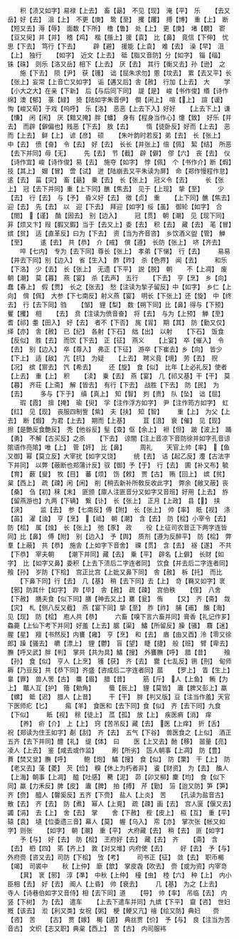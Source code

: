 <!-- { "loadSidebar": true } -->
　　积【渍又如字】易禄【上去】　畜【朂】　不见【现】　淹【平】　乐
　　【去又岳】好【去】　沮【上】　不更【庚】　鸷【至】　攫【躩】　搏【博】　重【上】　断【短又去】溽【辱】　面数【下所】　橹【鲁】　处【上】　更【庚】　堵【覩】　窬【豆又臾】并【并】　稽【鸡】　楷【揩上】援【袁】　比【鼻】　竟信【下伸】　忧思【下去】　笃行【下去】
　　辟【避】　援能【上袁】　难【去】　澡【早】　沮【上】　独行
　　【如字】　近文【上去】　砥【脂又音防】分【如字】　锱【缁】　铢【硃】　则乐【洛又岳】相下【上去】　厌【去】　其行【衡又去】孙【逊】　之
　　施【下去】　陨【尹】　获【镬】　诎【屈朱求勿】慁【坟去】　累【去又平】长【张上】妄常【上音亡又如字】　诟【遘又后】舎【赦】　行加【上去】　大
　　学【小大之大】在亲【下新】　后【与后同下同】　諟【是】　峻【书作俊】缗【诗作绵】澳【郁】　菉【緑】　猗【陆如字朱音伊】　僴【闲上】　喧【上】　諠【谖】　恂【峻又荀】于戏【呜呼】　乐【洛】　恶恶【上去下入】好好
　　【上去下上】谦【慊】　闲【闲】　厌【黯又掩】胖【蟠】　身有【程身当作心】懥【致】　好乐【并去】　而辟【僻偏也】贱恶【下去】　敖【去】
　　惰【徒卧反】好而【上去】　恶而【上去】　鲜【上】　谚【彦】　硕
　　【朱叶韵时若反】弟【去】　长【张上】　中【去】　偾【奋】　令【去】　好【去】　长长【并张上】倍【佩】　絜【结】　所恶【去下并同】毋【无】
　　先【去】　节【截】　辟【僻】　僇【六】　丧【去】　仪【诗作宜】峻【诗作俊】易【去】　施夺【如字】　悖【佩】　个【书作介】断【煆】　技【其上】　媢【冒】　啻【试】　迸【陆崩去又平朱读为屏】　命【郑作慢程作怠】　逺【去】　菑【灾】　畜【朂】　乗【去】　长【张上】　冠义令【去】
　　长【张上】　冠【去下并同】重【上下同】醮【焦去】　见于【上现】　挚【至】
　　少【去】　行【去】　与【予】　昏义好【去】　徴【贞】　重
　　【上下同】醮【焦去】　迎【去】　先【去】　以　迎【下去】　拜迎【如字】绥【虽】　御轮【如字】　合【閤】　【谨】　酳【因去】　别【边入】
　　冠【贯】　朝【潮】　见【现下同】笲【烦又卞】叚【腵又鍜】当于【去又上】委【去】　积【去】　藏【去】　芼【冒】　嫔【贫】　适【直革反】曰为【下去】　资【当为齐音咨】　乡饮酒义盥【管】　觯【至】
　　逺【去】　共【恭】　介【戒】　僎【遵】　长防【张上】　哜【齐去】
　　啐【七内】　专为【去下同】尊长【张上】　孝弟【下悌】　行【去】
　　易易【并去下同】别【边入】　省【生入】　酢【昨】　杀【色界】　闻【去】
　　和乐【下洛】　少【去】　长【张上】　无遗【下平】　説【脱】　朝
　　不【上凋】　废朝【潮】　莫【暮】　燕【宴】　杀【去声】　五行
　　【下去】　亨【烹】　乡【向】　蠢【春上】　假【贾】　长之【张去】　愁【注读为揫子留反】中【如字】　乡仁【上向】　偝【佩】　大参【下七南反】射义燕【宴】　明长【下张上】还【旋】　中【终去】　行【去下同】驺
　　【邹】　貍【梨】　数【朔下同】比【鼻】得与【下预】　矍【攫】　相
　　【去】　贲【注读为偾音奋】　将【去】　与为【上预】　觯【至】　耆【祁】耋【田入】　好【去】　者不【下否】　旄【冐】　期【其】　防【勤又仅】绎【亦】　舎【赦】　已【纪】　各射【下石】　绌【出】　以射
　　【下石】　饭食【反似】　胜【去】　而饮【下去】　正【征】　燕义
　　【上宴】　卒【催入】　令【去】　别【边入】　卒【尊入】　弗正【下征】　游卒【下崔去】乡【向】　皆少【下上】　适【敌】　亢【抗】　为疑
　　【上去】　聘义竟【境】　劳【去】　贶【况】　摈【賔去】　饩【希去】
　　还【旋】　食【似】　比年【上必礼反】使者【上去】　重【上】　积
　　【渎】　乗【去】　燕【宴】　几【祁又基】干【干】　莫【暮】　齐荘【上斋】　解【皆去】　有行【下去】　战胜【下去】　防【民】　为【去】
　　多与【下于】　缜【真上】　知【智】　刿【贵】　队【坠】　诎【屈】
　　瑕【霞】　揜【掩】　瑜【臾】　孚【注作浮方如字】　尹【注作筠方如字】　虹【红】　见【现】　丧服四制訾【紫】　夫【扶】　知【智】
　　重【上】　为父【上去】　断【煆】　为君【上去】　期而【上基】
　　苴【沮】　衰【催】　见【现】　担【是艶反食艶反】　秃【他谷反】髽【查】伛【余上】　袒【但】　跛【波上】　踊【勇】　不解【古买反】之杀
　　【下去】　谅闇【注上音凉下音防徐并如字孔音谅隂语作亮隂】唯【上】　菅【奸】　比【鼻】
　　周礼
　　天官上帅【率】　【鱼又御】幂【莫立反】大宰扰【如字又饶】
　　统【去】　诘【起乙反】灋【古法字下并同】　以弊【蔽断也郑蒲计反】驭【御】予【于】　行【去】　圃【补又布】毓【育】　薮【叟】　牧【目】　蕃【烦】　饬【敕】　贾【古】　贿【回上】　嫔【贫】　枲【西上】　疏【疎】闲【闲】　削【稍去新补所敎反收此字】　弊余【敝又蔽】丧【桑】　刍【初】秣【末】　匪颁【廪人注匪音分又如字又音班】好用【上去】　斿【留燕游也】九两【下辆】　繋【讣】　长【张上】　正月【上政】　县【】　挟【浃】
　　监【去】　参【七南反】傅【附】　长【张上】　帅【率】　眂【视】　涤【苖】　濯【浊】　亨【烹】　【祗】　朝【潮】　含【去】　防【桧】小宰令【去】　防【桧】　属【烛】　长【张上】　弛【豕】　政
　　役【上征司农音正下两字连皆同】比【鼻】　傅【附】　别【边入】　予【舆】　质剂【遵为反醉平】　防【桧】　弊羣【上蔽】　共【恭】　施舎【上如字下音舍】　祼【贯】　含【去】　襚【遂】　不共【下恭】　宰夫朝
　　【潮下并同】藏【去】　乗【平】　辟名【上僻】　长财【如字】　比【如字又鼻】委积【上去下渍后二字连者同】　饮食【并去后二字连者同】飱【孙】　岁防【下桧】　宫正比宫【上妣又鼻下同】　舎【赦】　柝【托】　而比
　　【下鼻下同】行【去】　几【基】　稍【去下同】去【上】　竒【羇又如字】衺【邪】防其什【如字】　跸【毕】　舎【赦】　疏【疎】　宫伯秩
　　【侄】　八舍【下赦】　膳夫食【似下同】膳【神去又上】罋【瓮】　侑
　　【又】　齐【斋】　烖【灾】　札【侧八反又截】　燕【宴下同】挚【至】　胙【祚】　脯【甫】　醢【海】　见【现】　防【桧】　庖人共【恭】
　　六畜【嗅下言六畜并同】膏香【礼记作芗】鱻薧【上仙下考下并同】好羞【上去】腒【渠】　鱐【所留反】臊【骚】　麛【迷】　腥【星】　羶【书然反】内饔【雍】　亨【烹】　和【去】　庮【由又酉】泠【零又徐郎】躁【骚去】　皫【漂上】　貍【鬱】　盲【望】　睫【捷】　般【班】　臂【卑去】　膴【呼又武】胖【判】　掌共【共为具】鱐【搜】　外饔膴【呼】　腊【昔】
　　飱【孙】　食【似】　亨人【上烹】　镬【获】　齐【去】　爨【七乱反】铏【刑】　甸师耨【乃豆反】共【恭下同】齐盛【咨成后二字连者同】蓏
　　【罗上】　眚【生上】　辠【罪】　兽人罟【古】　麋【眉】　腊【昔】
　　筋【斤】　人【上鱼】　鲔【为上】　鼈人互【护】　簎【勅角】
　　蜃【辰上】　貍【莫皆】　蠯【脾又彭上】蠃【螺】　蚳【迟】　腊人【上昔】
　　干【干】　胖【判又版】豆【注当作羞】天官下医师疕【匕】
　　痬【羊】　食医和【去下同】食【似】　齐【去下同】九食【下似】
　　眡【视】　稌【徒上】　苽【孤】　放【上】　疾医痟【消】　痒
　　【养】　疥【介】　上【上】　窍【苦吊反】藏【去】　医【上痒】　折【舌】　祝【郑读为住王如字】劀【刮】　齐【去】　五气【下谷】　兽医食之【上似】　酒正五齐【去下并同】醴【礼】　缇【体】　曰
　　医【上又去】酏【移】　噐量【亮】　凌人【上去】　鉴【咸去或作监】
　　刷【所劣】　笾人朝事【上凋】　防【豊】　蕡【焚又坌】膴【呼】
　　鲍【炮】　鱐【搜】　食【似】　防【栗】　干【上】　防【老又去】蔆【菱】　芡【俭】　糗【休上为朽者非】　餈【财资】　为【去】　醢人【上海】朝事【上凋】　醓【吐感】　臡【泥】　茆【卯又柳】麇【均】　食【似下同】蠃【力禾反】脾【皮】　蠯【脾】　拍【搏】　芹【勤】　箈【迨又防】笋【笋】　齐【赍】　醯人【韾奚反】五齐【下赍】　盐人【上炎】　苦
　　【孔读为盐音古】　散【去】　齐【去】　防【煮】　幂人【上覔】　疏【疎】画【去】　宫人匽【偃又去】蠲【涓】　去【上】　舍【去】　掌
　　舍【下赦】　梐【皮上】　枑【互】　重【平】　辕【袁】　壝【位委遗三音】幕人【莫】　幄【乌入】　帟【亦】　掌次张【帐又如字】则张
　　【如字】　朝【潮】　重【平】　大府藏【去】　稍【去】　匪【如字】
　　予【与】　好【去】　防【桧】　玊府好【去】　藏【去】　齐
　　【斋】　含【去】　柶【四】　笫【齐上】　敦【对又堆】内府使【去】
　　好【去】　予【与】　外府赍【咨又去】司防【下桧】　攷【考】
　　司书正【征】　敛【去】　职币楬【竭】　司裘中
　　秋【上仲】　廞【歆】　掌皮毳【吹去】　赍【或为资】内宰竒
　　【萁】　衺【邪】　淳【凖】　中秋【上仲】　穜【虫】　稑【六】　种【上】　内小　臣相【去】　好【去】　阍人【上昏】　帅【衰去】
　　几【基】　为之【上去】　　寺人【诗巷伯如字又音侍】相【去下同】道
　　【导】　帅【率】　吊临【去】　内竖【下树】　为【去】　遣车
　　【上去下遣车并同】九嫔【下平】　齍【咨】　世妇摡【该去】　涖【利又类】女祝【粥】　梗【鲠又亢】禬【绘又防】典妇　　赍【咨】　苦
　　【古】　贾【嫁】　楬【遏】　典丝贾【价】　予【与】　良【注当为苦音古】　文织【志又职】典枲【西上】　苦【古】　内司服袆

